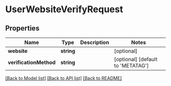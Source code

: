 # UserWebsiteVerifyRequest

## Properties
Name | Type | Description | Notes
------------ | ------------- | ------------- | -------------
**website** | **string** |  | [optional] 
**verificationMethod** | **string** |  | [optional] [default to 'METATAG']

[[Back to Model list]](../README.md#documentation-for-models) [[Back to API list]](../README.md#documentation-for-api-endpoints) [[Back to README]](../README.md)


